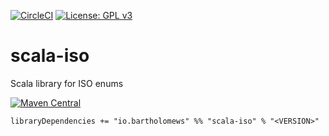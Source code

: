 [![CircleCI](https://circleci.com/gh/bartholomews/scalatestudo/tree/master.svg?style=svg)](https://circleci.com/gh/bartholomews/scala-iso/tree/master)
[![License: GPL v3](https://img.shields.io/badge/License-GPLv3-blue.svg)](https://www.gnu.org/licenses/gpl-3.0)

# scala-iso
Scala library for ISO enums

[![Maven Central](https://maven-badges.herokuapp.com/maven-central/io.bartholomews/scala-iso_2.13/badge.svg)](https://maven-badges.herokuapp.com/maven-central/io.bartholomews/scala-iso_2.13)

```
libraryDependencies += "io.bartholomews" %% "scala-iso" % "<VERSION>"
```
